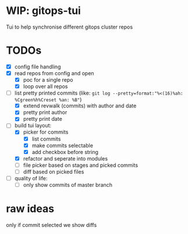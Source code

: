 # WIP: gitops-tui
Tui to help synchronise different gitops cluster repos

# TODOs
- [x] config file handling
- [x] read repos from config and open
    - [x] poc for a single repo
    - [x] loop over all repos
- [ ] list pretty printed commits (like: `git log --pretty=format:"%<(16)%ah: %Cgreen%h%Creset %an: %B"`)
    - [x] extend revwalk (commits) with author and date
    - [x] pretty print author
    - [x] pretty print date
- [ ] build tui layout:
    - [x] picker for commits
        - [x] list commits
        - [x] make commits selectable
        - [x] add checkbox before string
    - [x] refactor and seperate into modules
    - [ ] file picker based on stages and picked commits
    - [ ] diff based on picked files
- [ ] quality of life:
    - [ ] only show commits of master branch

# raw ideas
only if commit selected we show diffs
